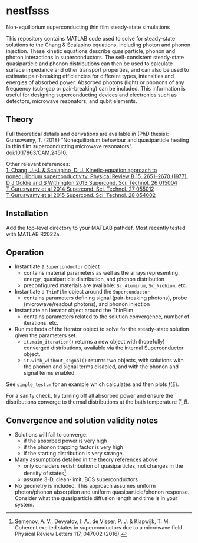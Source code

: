 # nestfsss
Non-equilibrium superconducting thin film steady-state simulations

This repository contains MATLAB code used to solve for steady-state solutions to the Chang & Scalapino equations, including photon and phonon injection. These kinetic equations describe quasiparticle, phonon and photon interactions in superconductors.
The self-consistent steady-state quasiparticle and phonon distributions can then be used to calculate surface impedance and other transport properties, and can also be used to estimate pair-breaking efficiencies for different types, intensities and energies of absorbed power.
Absorbed photons (light) or phonons of any frequency (sub-gap or pair-breaking) can be included.
This information is useful for designing superconducting devices and electronics such as detectors, microwave resonators, and qubit elements.

## Theory

Full theoretical details and derivations are available in (PhD thesis):  
Guruswamy, T. (2018) "Nonequilibrium behaviour and quasiparticle heating in thin film superconducting microwave resonators". [doi:10.17863/CAM.24510](https://doi.org/10.17863/CAM.24510).

Other relevant references:  
[1. Chang, J.-J. & Scalapino, D. J. Kinetic-equation approach to nonequilibrium superconductivity. Physical Review B 15, 2651–2670 (1977).](https://doi.org/10.1103/PhysRevB.15.2651)  
[D J Goldie and S Withington 2013 Supercond. Sci. Technol. 26 015004](http://dx.doi.org/10.1088/0953-2048/26/1/015004)  
[T Guruswamy et al 2014 Supercond. Sci. Technol. 27 055012](http://dx.doi.org/10.1088/0953-2048/27/5/055012)  
[T Guruswamy et al 2015 Supercond. Sci. Technol. 28 054002](http://dx.doi.org/10.1088/0953-2048/28/5/054002)  

## Installation

Add the top-level directory to your MATLAB pathdef. Most recently tested with MATLAB R2022a.

## Operation

* Instantiate a `Superconductor` object
  * contains material parameters as well as the arrays representing energy, quasiparticle distribution, and phonon distribution
  * preconfigured materials are available: `Sc_Aluminum`, `Sc_Niobium`, etc.
* Instantiate a `ThinFilm` object around the `Superconductor`
  * contains parameters defining signal (pair-breaking photons), probe (microwave/readout photons), and phonon injection
* Instantiate an Iterator object around the ThinFilm
  * contains parameters related to the solution convergence, number of iterations, etc.
* Run methods of the Iterator object to solve for the steady-state solution given the parameters set.
  * `it.main_iteration()` returns a new object with (hopefully) converged distributions, available via the internal Superconductor object.
  * `it.with_without_signal()` returns two objects, with solutions with the phonon and signal terms disabled, and with the phonon and signal terms enabled.

See `simple_test.m` for an example which calculates and then plots $f(E)$.

For a sanity check, try turning off all absorbed power and ensure the distributions converge to thermal distributions at the bath temperature $T\_B$.

## Convergence and solution validity notes

* Solutions will fail to converge:
  * if the absorbed power is very high
  * if the phonon trapping factor is very high
  * if the starting distribution is very strange.
* Many assumptions detailed in the theory references above
	* only considers redistribution of quasiparticles, not changes in the density of states[^1]
	* assume 3-D, clean-limit, BCS superconductors
* No geometry is included. This approach assumes uniform photon/phonon absorption and uniform quasiparticle/phonon response. Consider what the quasiparticle diffusion length and time is in your system.

[^1]:	Semenov, A. V., Devyatov, I. A., de Visser, P. J. & Klapwijk, T. M. Coherent excited states in superconductors due to a microwave field. Physical Review Letters 117, 047002 (2016).

